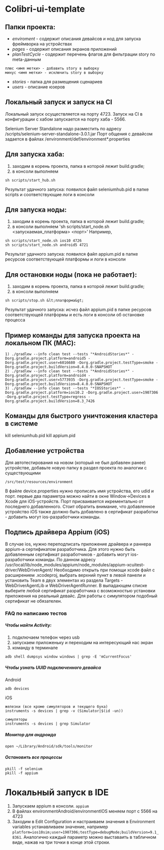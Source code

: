 # Colibri-ui-template

## Папки проекта:
* *enviroment* - содержит описания девайсов и нод для запуска фреймворка на устройствах
* *pages* - содержит описания экранов приложений 
* *planTestCycle* - содержит перечень флагов для фильтрации story по meta-данным
```
плюс <имя метки> - добавить story в выборку
минус <имя метки> - исключить story в выборку
```
* *stories* - папка для размещения сценариев
* *users* - описание юзеров

## Локальный запуск и запуск на CI

Локальный запуск осуществляется на порту 4723.
Запуск на CI в конфигурации с хабом запускается на порту хаба - 5566.

Selenium Server Standalone надо разместить по адресу /scripts/selenium-server-standalone-3.0.1.jar
Порт общения с девайсом задается в файлах /environment/def/environment*.properties


## Для запуска хаба:
1) заходим в корень проекта, папка в которой лежит build.gradle;
2) в консоли выполняем
```
sh scripts/start_hub.sh
```

Результат удачного запуска: появился файл seleniumhub.pid в папке scripts и соответствующие логи в консоли

## Для запуска ноды:
1) заходим в корень проекта, папка в которой лежит build.gradle;
2) в консоли выполняем 'sh scripts/start_node.sh &lt;запускаемая_платформа&gt; &lt;порт&gt;'
Например,
```
sh scripts/start_node.sh ios10 4726
sh scripts/start_node.sh android5 4721
```

Результат удачного запуска: появился файл appium.pid в папке ресурсов соответствующей платформы и логи в консоли

## Для остановки ноды (пока не работает):
1) заходим в корень проекта, папка в которой лежит build.gradle;
2) в консоли выполняем 
```
sh scripts/stop.sh &lt;платформа&gt;
```

Результат удачного запуска: исчез файл appium.pid в папке ресурсов соответствующей платформы и есть логи в консоли об остановке процесса

## Пример команды для запуска проекта на локальном ПК (MAC):
```
1) ./gradlew --info clean test --tests "*AndroidStories*" -Dorg.gradle.project.platform=android5 -Dorg.gradle.project.user=6016680 -Dorg.gradle.project.testType=smoke -Dorg.gradle.project.buildVersion=8.4.0.0-SNAPSHOT
2) ./gradlew --info clean test --tests "*AndroidStories*" -Dorg.gradle.project.platform=android4 -Dorg.gradle.project.user=5773935 -Dorg.gradle.project.testType=smoke -Dorg.gradle.project.buildVersion=8.4.0.0-SNAPSHOT
3) ./gradlew --info clean test --tests "*IOSStories*" -Dorg.gradle.project.platform=ios10.2 -Dorg.gradle.project.user=1907306 -Dorg.gradle.project.testType=regress -Dorg.gradle.project.buildVersion=8.3_7426
```
## Команды для быстрого уничтожения кластера в системе 
kill seleniumhub.pid
kill appium.pid

## Добавление устройства

Для автотестирования на новом (который не был добавлен ранее) устройстве, добавьте новую папку в раздел проекта по аналогии с существующими
```
/src/test/resources/environment
```
В файле device.properties нужно прописать имя устройства, его udid и порт. первые два параметра можно найти в окне Window->Devices в Xcode для iOS-устройств. Порт присваивается икрементально от последнего добавленного.
Стоит обратить внимание, что добавленное устройство iOS также должно быть добавлено в сертификат разработки - добавить могут ios-разработчики команды. 



## Подпись драйвера Appium (iOS)

В случае ios, нужно переподписать приложение драйвера и раннера appium-а сертификатом разработчика. Для этого нужно быть добавленным сертификат разработчиков - добавить могут ios-разработчики команды. 
По данном адресу
/usr/local/lib/node_modules/appium/node_modules/appium-xcuitest-driver/WebDriverAgent/
Необходимо открыть при помощи xcode файл с расширением .xcodeproj, выбрать верхний пункт в левой панели и установить Team в двух элементах из раздела Targets - WebDriverAgentLib и WebDriverAgentRunner. В выпадающем списке выберите любой сертификат разработчика с возможностью установки приложения на реальный девайс.
Для работы с симулятором подобный сертификат не обязателен.


###  FAQ по написаию тестов
##### Чтобы найти Activity:
1) подключаем телефон через usb
2) запускаем приложеньку и переходим на интересующий нас экран
3) команду в терминале

```
adb shell dumpsys window windows | grep -E 'mCurrentFocus'
```
##### Чтобы узнать UUID подключенного девайса

Android
```
adb devices
```

iOS
```
железки (все кроме симуляторов и текущего бука)
instruments -s devices | grep -v (Simulator|$(id -un))

симуляторы
instruments -s devices | grep Simulator
```

##### Монитор для андроида

```open ~/Library/Android/sdk/tools/monitor```

##### Остановить все процессы
```
pkill -f selenium
pkill -f appium
```

# Локальный запуск в IDE

1. Запускаем appium в консоли. `appium`
2. В файлах environmentAndroid/environmentIOS меняем порт с 5566 на 4723
3. Заходим в Edit Configuration и настраиваем значения в Environment variables устанавливаем значение, например `platform=ios10sim;user=1907306;testType=debugMode;buildVersion=9.1_8361`. Аналогично каждый параметр можно выставаить в табличном виде, нажав на три точки в конце этой строки.